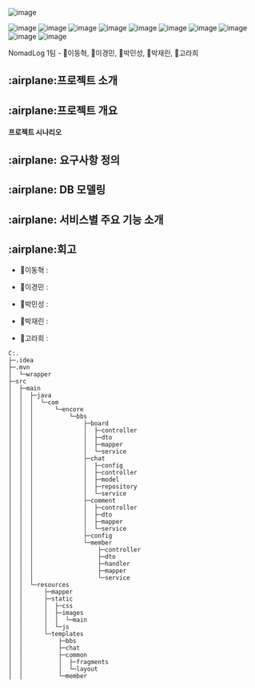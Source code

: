 
![image](https://github.com/beyond-sw-camp/be01-2nd-1Team-NomadLog/assets/142721325/16651570-f48c-4724-896d-87402a130c19)

![image](https://img.shields.io/badge/mariadb-003545.svg?style=for-the-badge&logo=mariadb&logoColor=white)
![image](https://img.shields.io/badge/SpringBoot-6DB33F.svg?style=for-the-badge&logo=SpringBoot&logoColor=white)
![image](https://img.shields.io/badge/maven-C71A36.svg?style=for-the-badge&logo=apachemaven&logoColor=white)
![image](https://img.shields.io/badge/junit5-25A162.svg?style=for-the-badge&logo=junit5&logoColor=white)
![image](https://img.shields.io/badge/java-C71A36.svg?style=for-the-badge&logoColor=white)
![image](https://img.shields.io/badge/Mybatis-000000.svg?style=for-the-badge&logoColor=white)
![image](https://img.shields.io/badge/websoket-ECD53F.svg?style=for-the-badge&logoColor=white)
![image](https://img.shields.io/badge/html5-E34F26.svg?style=for-the-badge&logo=html5&logoColor=white)
![image](https://img.shields.io/badge/css3-1572B6.svg?style=for-the-badge&logo=css3&logoColor=white)
![image](https://img.shields.io/badge/javascript-F7DF1E.svg?style=for-the-badge&logo=javascript&logoColor=white)

NomadLog
1팀 - 🦖이동혁, 🐙이경민, 🐋박민성, 🐰박재린, 🐥고라희

<h2>:airplane:프로젝트 소개</h2>

<h2>:airplane:프로젝트 개요</h2>
<h4>프로젝트 시나리오</h4>

<h2>:airplane: 요구사항 정의</h2>

<h2>:airplane: DB 모델링</h2>

<h2>:airplane: 서비스별 주요 기능 소개</h2>

<h2>:airplane:회고 </h2>

 - 🦖이동혁 :  
 
 - 🐙이경민 :
   
 - 🐋박민성 :
   
 - 🐰박재린 :
   
 - 🐥고라희 :
   

```
C:.
├─.idea
├─.mvn
│  └─wrapper
├─src
│  ├─main
│  │  ├─java
│  │  │  └─com
│  │  │      └─encore
│  │  │          └─bbs
│  │  │              ├─board
│  │  │              │  ├─controller
│  │  │              │  ├─dto
│  │  │              │  ├─mapper
│  │  │              │  └─service
│  │  │              ├─chat
│  │  │              │  ├─config
│  │  │              │  ├─controller
│  │  │              │  ├─model
│  │  │              │  ├─repository
│  │  │              │  └─service
│  │  │              ├─comment
│  │  │              │  ├─controller
│  │  │              │  ├─dto
│  │  │              │  ├─mapper
│  │  │              │  └─service
│  │  │              ├─config
│  │  │              └─member
│  │  │                  ├─controller
│  │  │                  ├─dto
│  │  │                  ├─handler
│  │  │                  ├─mapper
│  │  │                  └─service
│  │  └─resources
│  │      ├─mapper
│  │      ├─static
│  │      │  ├─css
│  │      │  ├─images
│  │      │  │  └─main
│  │      │  └─js
│  │      └─templates
│  │          ├─bbs
│  │          ├─chat
│  │          ├─common
│  │          │  ├─fragments
│  │          │  └─layout
│  │          └─member
```
